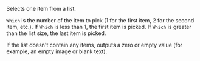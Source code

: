 Selects one item from a list.

`Which` is the number of the item to pick (1 for the first item, 2 for the second item, etc.). If `Which` is less than 1, the first item is picked. If `Which` is greater than the list size, the last item is picked.

If the list doesn't contain any items, outputs a zero or empty value (for example, an empty image or blank text).
